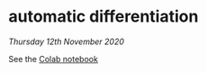 # automatic differentiation

_Thursday 12th November 2020_

See the [Colab notebook](https://colab.research.google.com/drive/1v6eEv1jIaim4XAP85IyLMqhtARuxdzLV?usp=sharing)

